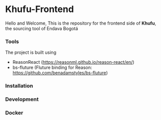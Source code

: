# Khufu-Frontend
Hello and Welcome,
This is the repository for the frontend side of **Khufu**, the sourcing tool of Endava Bogotá

### Tools
The project is built using
* ReasonReact (https://reasonml.github.io/reason-react/en/)
* bs-fluture (Fluture binding for Reason: https://github.com/benadamstyles/bs-fluture)

### Installation

### Development

### Docker

